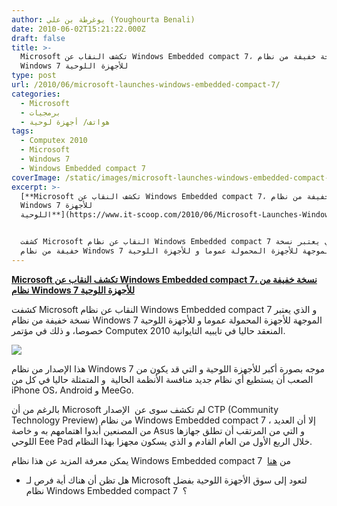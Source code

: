 ```yaml
---
author: يوغرطة بن علي (Youghourta Benali)
date: 2010-06-02T15:21:22.000Z
draft: false
title: >-
  Microsoft تكشف النقاب عن Windows Embedded compact 7، نسخة خفيفة من نظام
  Windows 7 للأجهزة اللوحية
type: post
url: /2010/06/microsoft-launches-windows-embedded-compact-7/
categories:
  - Microsoft
  - برمجيات
  - هواتف/ أجهزة لوحية
tags:
  - Computex 2010
  - Microsoft
  - Windows 7
  - Windows Embedded compact 7
coverImage: /static/images/microsoft-launches-windows-embedded-compact-7/ASUS_Eee_Pad.jpg
excerpt: >-
  [**Microsoft تكشف النقاب عن Windows Embedded compact 7، نسخة خفيفة من نظام
  Windows 7 للأجهزة
  اللوحية**](https://www.it-scoop.com/2010/06/Microsoft-Launches-Windows-Embedded-Compact-7)


  كشفت Microsoft النقاب عن نظام Windows Embedded compact 7 و الذي يعتبر نسخة
  خفيفة من نظام Windows 7 الموجهة للأجهزة المحمولة عموما و للأجهزة اللوحية
---
```

[**Microsoft تكشف النقاب عن Windows Embedded compact 7، نسخة خفيفة من نظام Windows 7 للأجهزة اللوحية**](https://www.it-scoop.com/2010/06/Microsoft-Launches-Windows-Embedded-Compact-7)

كشفت Microsoft النقاب عن نظام Windows Embedded compact 7 و الذي يعتبر نسخة خفيفة من نظام Windows 7 الموجهة للأجهزة المحمولة عموما و للأجهزة اللوحية خصوصا، و ذلك في مؤتمر Computex 2010 المنعقد حاليا في تايبيه التايوانية.

![](/static/images/microsoft-launches-windows-embedded-compact-7/ASUS_Eee_Pad.jpg)

هذا الإصدار من نظام Windows 7 موجه بصورة أكبر للأجهزة اللوحية و التي قد يكون من الصعب أن يستطيع أي نظام جديد منافسة الأنظمة الحالية  و المتمثلة حاليا في كل من iPhone OS، Android و MeeGo.

بالرغم من أن Microsoft لم تكشف سوى عن  الإصدار CTP (Community Technology Preview) من نظام Windows Embedded compact 7 ، إلا أن العديد من المصنعين أبدوا اهتمامهم به و خاصة Asus و التي من المرتقب أن تطلق جهازها اللوحي Eee Pad خلال الربع الأول من العام القادم و الذي يسكون مجهزا بهذا النظام.

يمكن معرفة المزيد عن هذا نظام Windows Embedded compact 7  من [هنا](http://www.osnews.com/story/23388/Microsoft_Launches_Windows_Embedded_Compact\_7\_CTP)

-   هل تظن أن هناك أية فرص لـ Microsoft لتعود إلى سوق الأجهزة اللوحية بفضل نظام Windows Embedded compact 7  ؟
